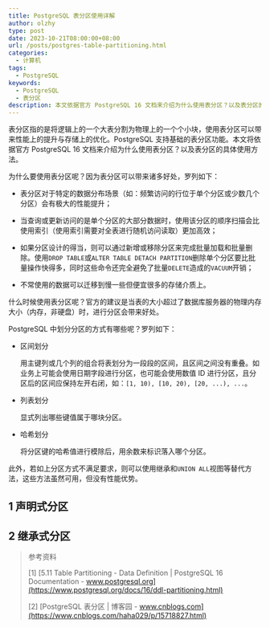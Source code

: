 ```yaml
---
title: PostgreSQL 表分区使用详解
author: olzhy
type: post
date: 2023-10-21T08:00:00+08:00
url: /posts/postgres-table-partitioning.html
categories:
  - 计算机
tags:
  - PostgreSQL
keywords:
  - PostgreSQL
  - 表分区
description: 本文依据官方 PostgreSQL 16 文档来介绍为什么使用表分区？以及表分区的具体使用方法。
---
```


表分区指的是将逻辑上的一个大表分割为物理上的一个个小块，使用表分区可以带来性能上的提升与存储上的优化。PostgreSQL 支持基础的表分区功能。本文将依据官方 PostgreSQL 16 文档来介绍为什么使用表分区？以及表分区的具体使用方法。

为什么要使用表分区呢？因为表分区可以带来诸多好处，罗列如下：

- 表分区对于特定的数据分布场景（如：频繁访问的行位于单个分区或少数几个分区）会有极大的性能提升；

- 当查询或更新访问的是单个分区的大部分数据时，使用该分区的顺序扫描会比使用索引（使用索引需要对全表进行随机访问读取）更加高效；

- 如果分区设计的得当，则可以通过新增或移除分区来完成批量加载和批量删除。使用`DROP TABLE`或`ALTER TABLE DETACH PARTITION`删除单个分区要比批量操作快得多，同时这些命令还完全避免了批量`DELETE`造成的`VACUUM`开销；

- 不常使用的数据可以迁移到慢一些但便宜很多的存储介质上。

什么时候使用表分区呢？官方的建议是当表的大小超过了数据库服务器的物理内存大小（内存，非硬盘）时，进行分区会带来好处。

PostgreSQL 中划分分区的方式有哪些呢？罗列如下：

- 区间划分

  用主键列或几个列的组合将表划分为一段段的区间，且区间之间没有重叠。如业务上可能会使用日期字段进行分区，也可能会使用数值 ID 进行分区，且分区后的区间应保持左开右闭，如：`[1, 10), [10, 20), [20, ...), ...`。

- 列表划分

  显式列出哪些键值属于哪块分区。

- 哈希划分

  将分区键的哈希值进行模除后，用余数来标识落入哪个分区。

此外，若如上分区方式不满足要求，则可以使用继承和`UNION ALL`视图等替代方法，这些方法虽然可用，但没有性能优势。

## 1 声明式分区

## 2 继承式分区

> 参考资料
>
> [1] [5.11 Table Partitioning - Data Definition | PostgreSQL 16 Documentation - www.postgresql.org](https://www.postgresql.org/docs/16/ddl-partitioning.html)
>
> [2] [PostgreSQL 表分区 | 博客园 - www.cnblogs.com](https://www.cnblogs.com/haha029/p/15718827.html)

